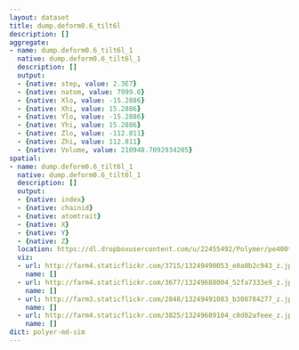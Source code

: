```yaml
---
layout: dataset
title: dump.deform0.6_tilt6l
description: []
aggregate:
- name: dump.deform0.6_tilt6l_1
  native: dump.deform0.6_tilt6l_1
  description: []
  output:
  - {native: step, value: 2.3E7}
  - {native: natom, value: 7999.0}
  - {native: Xlo, value: -15.2886}
  - {native: Xhi, value: 15.2886}
  - {native: Ylo, value: -15.2886}
  - {native: Yhi, value: 15.2886}
  - {native: Zlo, value: -112.811}
  - {native: Zhi, value: 112.811}
  - {native: Volume, value: 210948.7092934205}
spatial:
- name: dump.deform0.6_tilt6l_1
  native: dump.deform0.6_tilt6l_1
  description: []
  output:
  - {native: index}
  - {native: chainid}
  - {native: atomtrait}
  - {native: X}
  - {native: Y}
  - {native: Z}
  location: https://dl.dropboxusercontent.com/u/22455492/Polymer/pe400tilt6l/dump.deform0.6_tilt6l
  viz:
  - url: http://farm4.staticflickr.com/3715/13249490053_e0a0b2c943_z.jpg
    name: []
  - url: http://farm4.staticflickr.com/3677/13249688004_52fa7333e9_z.jpg
    name: []
  - url: http://farm3.staticflickr.com/2848/13249491083_b308784277_z.jpg
    name: []
  - url: http://farm4.staticflickr.com/3825/13249689104_c0d02afeee_z.jpg
    name: []
dict: polyer-md-sim
---
```

